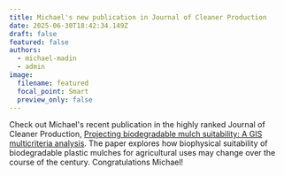 ```yaml
---
title: Michael's new publication in Journal of Cleaner Production
date: 2025-06-30T18:42:34.149Z
draft: false
featured: false
authors:
  - michael-madin
  - admin
image:
  filename: featured
  focal_point: Smart
  preview_only: false
---
```

C﻿heck out Michael's recent publication in the highly ranked Journal of Cleaner Production, [Projecting biodegradable mulch suitability: A GIS multicriteria analysis](https://doi.org/10.1016/j.jclepro.2025.145565). The paper explores how biophysical suitability of biodegradable plastic mulches for agricultural uses may change over the course of the century. Congratulations Michael!